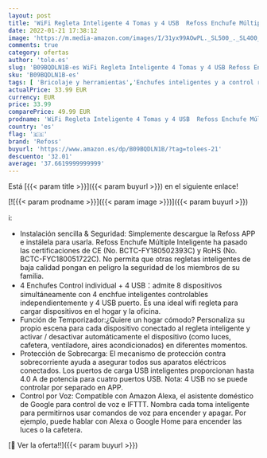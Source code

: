 ```yaml
---
layout: post
title: 'WiFi Regleta Inteligente 4 Tomas y 4 USB  Refoss Enchufe Múltiple Inteligente Regleta Wifi Compatible con Alexa y Google Home  con Función de Temporizador  1.8 metro'
date: 2022-01-21 17:38:12
image: 'https://m.media-amazon.com/images/I/31yx99AOwPL._SL500_._SL400_.jpg'
comments: true
category: ofertas
author: 'tole.es'
slug: 'B09BQDLN1B-es WiFi Regleta Inteligente 4 Tomas y 4 USB Refoss Enchufe...'
sku: 'B09BQDLN1B-es'
tags: [ 'Bricolaje y herramientas','Enchufes inteligentes y a control remoto','Enchufes y accesorios','Instalación eléctrica','alexa','google','home','refoss', ]
actualPrice: 33.99 EUR
currency: EUR
price: 33.99
comparePrice: 49.99 EUR
prodname: 'WiFi Regleta Inteligente 4 Tomas y 4 USB  Refoss Enchufe Múltiple Inteligente Regleta Wifi Compatible con Alexa y Google Home  con Función de Temporizador  1.8 metro'
country: 'es'
flag: '🇪🇸'
brand: 'Refoss'
buyurl: 'https://www.amazon.es/dp/B09BQDLN1B/?tag=tolees-21'
descuento: '32.01'
average: '37.6619999999999'
---
```


Está [{{< param title >}}]({{< param buyurl >}}) en el siguiente enlace!

[![{{< param prodname >}}]({{< param image >}})]({{< param buyurl >}})

ℹ️:

- Instalación sencilla & Seguridad: Simplemente descargue la Refoss APP e instálela para usarla. Refoss Enchufe Múltiple Inteligente ha pasado las certificaciones de CE (No. BCTC-FY180502393C) y RoHS (No. BCTC-FYC180051722C). No permita que otras regletas inteligentes de baja calidad pongan en peligro la seguridad de los miembros de su familia.
- 4 Enchufes Control individual + 4 USB：admite 8 dispositivos simultáneamente con 4 enchfue inteligentes controlables independientemente y 4 USB puerto. Es una ideal wifi regleta para cargar dispositivos en el hogar y la oficina.
- Función de Temporizador:¿Quiere un hogar cómodo? Personaliza su propio escena para cada dispositivo conectado al regleta inteligente y activar / desactivar automáticamente el dispositivo (como luces, cafetera, ventiladore, aires acondicionados) en diferentes momentos.
- Protección de Sobrecarga: El mecanismo de protección contra sobrecorriente ayuda a asegurar todos sus aparatos eléctricos conectados. Los puertos de carga USB inteligentes proporcionan hasta 4.0 A de potencia para cuatro puertos USB. Nota: 4 USB no se puede controlar por separado en APP.
- Control por Voz: Compatible con Amazon Alexa, el asistente doméstico de Google para control de voz e IFTTT. Nombra cada toma inteligente para permitirnos usar comandos de voz para encender y apagar. Por ejemplo, puede hablar con Alexa o Google Home para encender las luces o la cafetera.

[🛒 Ver la oferta!!]({{< param buyurl >}})
